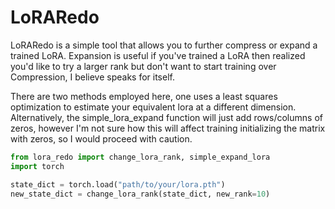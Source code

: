 # LoRARedo

LoRARedo is a simple tool that allows you to further compress or expand a trained LoRA.
Expansion is useful if you've trained a LoRA then realized you'd like to try a larger rank but don't want to start training over
Compression, I believe speaks for itself.

There are two methods employed here, one uses a least squares optimization to estimate your equivalent lora at a different dimension.
Alternatively, the simple_lora_expand function will just add rows/columns of zeros, however I'm not sure how this will affect training initializing the matrix with zeros, so I would proceed with caution.

```python
from lora_redo import change_lora_rank, simple_expand_lora
import torch

state_dict = torch.load("path/to/your/lora.pth")
new_state_dict = change_lora_rank(state_dict, new_rank=10)
```